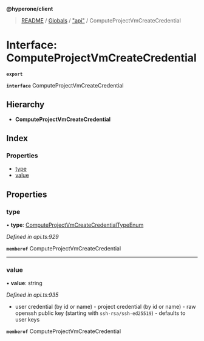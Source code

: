 **@hyperone/client**

> [README](../README.md) / [Globals](../globals.md) / ["api"](../modules/_api_.md) / ComputeProjectVmCreateCredential

# Interface: ComputeProjectVmCreateCredential

**`export`** 

**`interface`** ComputeProjectVmCreateCredential

## Hierarchy

* **ComputeProjectVmCreateCredential**

## Index

### Properties

* [type](_api_.computeprojectvmcreatecredential.md#type)
* [value](_api_.computeprojectvmcreatecredential.md#value)

## Properties

### type

•  **type**: [ComputeProjectVmCreateCredentialTypeEnum](../enums/_api_.computeprojectvmcreatecredentialtypeenum.md)

*Defined in api.ts:929*

**`memberof`** ComputeProjectVmCreateCredential

___

### value

•  **value**: string

*Defined in api.ts:935*

- user credential (by id or name) - project credential (by id or name) - raw openssh public key (starting with `ssh-rsa/ssh-ed25519`) - defaults to user keys

**`memberof`** ComputeProjectVmCreateCredential
